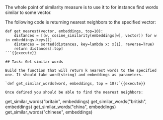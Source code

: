 The whole point of similarity measure is to use it to for instance find words similar to some vector.

The following code is returning nearest neighbors to the specified vector:

```
def get_nearest(vector, embeddings, top=10):
    distances = [(w, cosine_similarity(embeddings[w], vector)) for w in embeddings.keys()]
    distances = sorted(distances, key=lambda x: x[1], reverse=True)
    return distances[:top]
```{{execute}}

## Task: Get similar words

Build the function that will return k nearest words to the specified one. It should take word(string) and embeddings as parameters.

`def get_similar_words(word, embeddings, top = 10):`{{execute}}

Once defined you should be able to find the nearest neighbors:

```
get_similar_words("britain", embeddings)
get_similar_words("british", embeddings)
get_similar_words("china", embeddings)
get_similar_words("chinese", embeddings)
```{{execute}}
